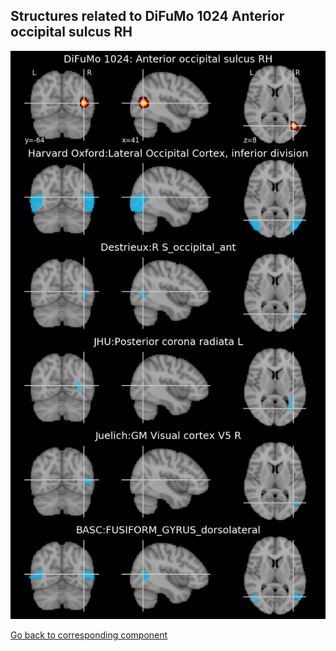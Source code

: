 


## Structures related to DiFuMo 1024 Anterior occipital sulcus RH

![646](646.jpg "Structures related to DiFuMo 1024 Anterior occipital sulcus RH")

[Go back to corresponding component](https://parietal-inria.github.io/DiFuMo/1024/html/646.html)